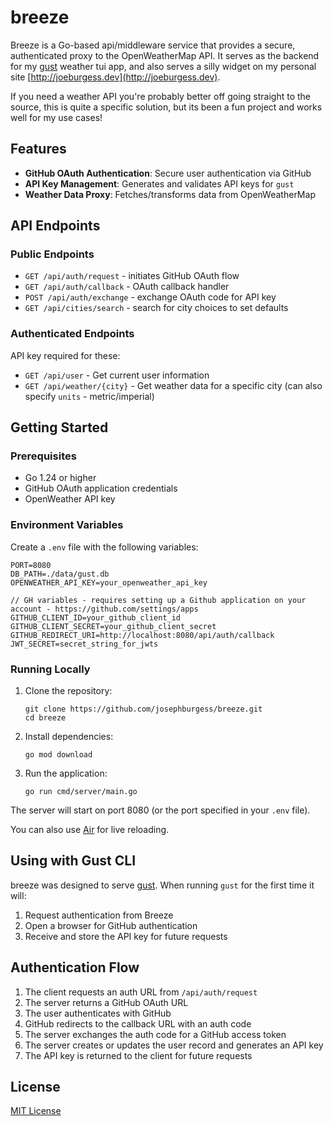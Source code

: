 # breeze

Breeze is a Go-based api/middleware service that provides a secure, authenticated proxy to the OpenWeatherMap API. It serves as the backend for my [gust](https://github.com/josephburgess/gust) weather tui app, and also serves a silly widget on my personal site [http://joeburgess.dev](http://joeburgess.dev).

If you need a weather API you're probably better off going straight to the source, this is quite a specific solution, but its been a fun project and works well for my use cases!

## Features

- **GitHub OAuth Authentication**: Secure user authentication via GitHub
- **API Key Management**: Generates and validates API keys for `gust`
- **Weather Data Proxy**: Fetches/transforms data from OpenWeatherMap

## API Endpoints

### Public Endpoints

- `GET /api/auth/request` - initiates GitHub OAuth flow
- `GET /api/auth/callback` - OAuth callback handler
- `POST /api/auth/exchange` - exchange OAuth code for API key
- `GET /api/cities/search` - search for city choices to set defaults 

### Authenticated Endpoints

API key required for these:

- `GET /api/user` - Get current user information
- `GET /api/weather/{city}` - Get weather data for a specific city (can also specify `units` - metric/imperial)

## Getting Started

### Prerequisites

- Go 1.24 or higher
- GitHub OAuth application credentials
- OpenWeather API key

### Environment Variables

Create a `.env` file with the following variables:

```
PORT=8080
DB_PATH=./data/gust.db
OPENWEATHER_API_KEY=your_openweather_api_key

// GH variables - requires setting up a Github application on your account - https://github.com/settings/apps
GITHUB_CLIENT_ID=your_github_client_id
GITHUB_CLIENT_SECRET=your_github_client_secret
GITHUB_REDIRECT_URI=http://localhost:8080/api/auth/callback
JWT_SECRET=secret_string_for_jwts
```

### Running Locally

1. Clone the repository:

   ```
   git clone https://github.com/josephburgess/breeze.git
   cd breeze
   ```

2. Install dependencies:

   ```
   go mod download
   ```

3. Run the application:
   ```
   go run cmd/server/main.go
   ```

The server will start on port 8080 (or the port specified in your `.env` file).

You can also use [Air](https://github.com/air-verse/air) for live reloading.

## Using with Gust CLI

breeze was designed to serve [gust](https://github.com/josephburgess/gust). When running `gust` for the first time it will:

1. Request authentication from Breeze
2. Open a browser for GitHub authentication
3. Receive and store the API key for future requests

## Authentication Flow

1. The client requests an auth URL from `/api/auth/request`
2. The server returns a GitHub OAuth URL
3. The user authenticates with GitHub
4. GitHub redirects to the callback URL with an auth code
5. The server exchanges the auth code for a GitHub access token
6. The server creates or updates the user record and generates an API key
7. The API key is returned to the client for future requests

## License

[MIT License](LICENSE)
